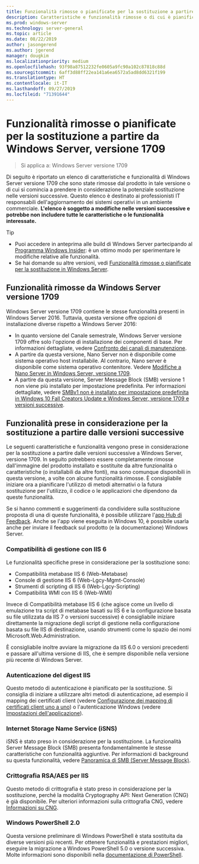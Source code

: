 ```yaml
---
title: Funzionalità rimosse o pianificate per la sostituzione a partire da Windows Server (versione 1709)
description: Caratteristiche e funzionalità rimosse o di cui è pianificata la rimozione nelle versioni.
ms.prod: windows-server
ms.technology: server-general
ms.topic: article
ms.date: 08/22/2019
author: jasongerend
ms.author: jgerend
manager: dougkim
ms.localizationpriority: medium
ms.openlocfilehash: 93f98a87512232fe0605a9fc90a102c87818c88d
ms.sourcegitcommit: 6aff3d88ff22ea141a6ea6572a5ad8dd6321f199
ms.translationtype: HT
ms.contentlocale: it-IT
ms.lasthandoff: 09/27/2019
ms.locfileid: "71391644"
---
```

# <a name="features-removed-or-planned-for-replacement-starting-with-windows-server-version-1709"></a>Funzionalità rimosse o pianificate per la sostituzione a partire da Windows Server, versione 1709

>Si applica a: Windows Server versione 1709

Di seguito è riportato un elenco di caratteristiche e funzionalità di Windows Server versione 1709 che sono state rimosse dal prodotto in tale versione o di cui si comincia a prendere in considerazione la potenziale sostituzione nelle versioni successive. Questo elenco è destinato ai professionisti IT responsabili dell'aggiornamento dei sistemi operativi in un ambiente commerciale. **L'elenco è soggetto a modifiche nelle versioni successive e potrebbe non includere tutte le caratteristiche o le funzionalità interessate.** 

> [!TIP]
> - Puoi accedere in anteprima alle build di Windows Server partecipando al [Programma Windows Insider](https://insider.windows.com): è un ottimo modo per sperimentare le modifiche relative alle funzionalità.
> - Se hai domande su altre versioni, vedi [Funzionalità rimosse o pianificate per la sostituzione in Windows Server](../get-started-19/removed-features.md).

## <a name="features-removed-from-windows-server-version-1709"></a>Funzionalità rimosse da Windows Server versione 1709

Windows Server versione 1709 contiene le stesse funzionalità presenti in Windows Server 2016. Tuttavia, questa versione offre opzioni di installazione diverse rispetto a Windows Server 2016:

- In quanto versione del Canale semestrale, Windows Server versione 1709 offre solo l'opzione di installazione dei componenti di base. Per informazioni dettagliate, vedere [Confronto dei canali di manutenzione](../get-started-19/servicing-channels-19.md).
- A partire da questa versione, Nano Server non è disponibile come sistema operativo host installabile. Al contrario, Nano server è disponibile come sistema operativo contenitore. Vedere [Modifiche a Nano Server in Windows Server, versione 1709](nano-in-semi-annual-channel.md).
- A partire da questa versione, Server Message Block (SMB) versione 1 non viene più installato per impostazione predefinita. Per informazioni dettagliate, vedere [SMBv1 non è installato per impostazione predefinita in Windows 10 Fall Creators Update e Windows Server, versione 1709 e versioni successive](https://support.microsoft.com/help/4034314/smbv1-is-not-installed-by-default-in-windows).


## <a name="features-being-considered-for-replacement-starting-with-subsequent-releases"></a>Funzionalità prese in considerazione per la sostituzione a partire dalle versioni successive

Le seguenti caratteristiche e funzionalità vengono prese in considerazione per la sostituzione a partire dalle versioni successive a Windows Server, versione 1709. In seguito potrebbero essere completamente rimosse dall'immagine del prodotto installato e sostituite da altre funzionalità o caratteristiche (o installabili da altre fonti), ma sono comunque disponibili in questa versione, a volte con alcune funzionalità rimosse. È consigliabile iniziare ora a pianificare l'utilizzo di metodi alternativi o la futura sostituzione per l'utilizzo, il codice o le applicazioni che dipendono da queste funzionalità.

Se si hanno commenti e suggerimenti da condividere sulla sostituzione proposta di una di queste funzionalità, è possibile utilizzare l'[app Hub di Feedback](https://support.microsoft.com/help/4021566/windows-10-send-feedback-to-microsoft-with-feedback-hub-app). Anche se l'app viene eseguita in Windows 10, è possibile usarla anche per inviare il feedback sul prodotto (e la documentazione) Windows Server.

### <a name="iis-6-management-compatibility"></a>Compatibilità di gestione con IIS 6
Le funzionalità specifiche prese in considerazione per la sostituzione sono:

- Compatibilità metabase IIS 6 (Web-Metabase)
- Console di gestione IIS 6 (Web-Lgcy-Mgmt-Console)
- Strumenti di scripting di IIS 6 (Web-Lgcy-Scripting)
- Compatibilità WMI con IIS 6 (Web-WMI)

Invece di Compatibilità metabase IIS 6 (che agisce come un livello di emulazione tra script di metabase basati su IIS 6 e la configurazione basata su file utilizzata da IIS 7 o versioni successive) è consigliabile iniziare direttamente la migrazione degli script di gestione nella configurazione basata su file IIS di destinazione, usando strumenti come lo spazio dei nomi Microsoft.Web.Administration.

È consigliabile inoltre avviare la migrazione da IIS 6.0 o versioni precedenti e passare all'ultima versione di IIS, che è sempre disponibile nella versione più recente di Windows Server.


### <a name="iis-digest-authentication"></a>Autenticazione del digest IIS
Questo metodo di autenticazione è pianificato per la sostituzione. Si consiglia di iniziare a utilizzare altri metodi di autenticazione, ad esempio il mapping dei certificati client (vedere [Configurazione dei mapping di certificati client uno a uno](https://docs.microsoft.com/iis/manage/configuring-security/configuring-one-to-one-client-certificate-mappings)) o l'autenticazione Windows (vedere [lmpostazioni dell'applicazione](https://docs.microsoft.com/iis-administration/configuration/appsettings.json)).

### <a name="internet-storage-name-service-isns"></a>Internet Storage Name Service (iSNS)
iSNS è stato preso in considerazione per la sostituzione. La funzionalità Server Message Block (SMB) presenta fondamentalmente le stesse caratteristiche con funzionalità aggiuntive. Per informazioni di background su questa funzionalità, vedere [Panoramica di SMB (Server Message Block)](https://technet.microsoft.com/library/hh831795(v=ws.11).aspx).

### <a name="rsaaes-encryption-for-iis"></a>Crittografia RSA/AES per IIS 
Questo metodo di crittografia è stato preso in considerazione per la sostituzione, perché la modalità Cryptography API: Next Generation (CNG) è già disponibile. Per ulteriori informazioni sulla crittografia CNG, vedere [Informazioni su CNG](https://msdn.microsoft.com/library/windows/desktop/aa375276(v=vs.85).aspx).

### <a name="windows-powershell-20"></a>Windows PowerShell 2.0
Questa versione preliminare di Windows PowerShell è stata sostituita da diverse versioni più recenti. Per ottenere funzionalità e prestazioni migliori, eseguire la migrazione a Windows PowerShell 5.0 o versione successiva. Molte informazioni sono disponibili nella [documentazione di PowerShell](https://docs.microsoft.com/powershell/index?view=powershell-5.1).

